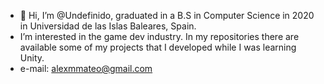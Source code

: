 - 👋 Hi, I’m @Undefinido, graduated in a B.S in Computer Science in 2020 in Universidad de las Islas Baleares, Spain.
- I’m interested in the game dev industry. In my repositories there are available some of my projects that I developed while I was learning Unity.
- e-mail: alexmmateo@gmail.com

<!---
Undefinido/Undefinido is a ✨ special ✨ repository because its `README.md` (this file) appears on your GitHub profile.
You can click the Preview link to take a look at your changes.
--->
